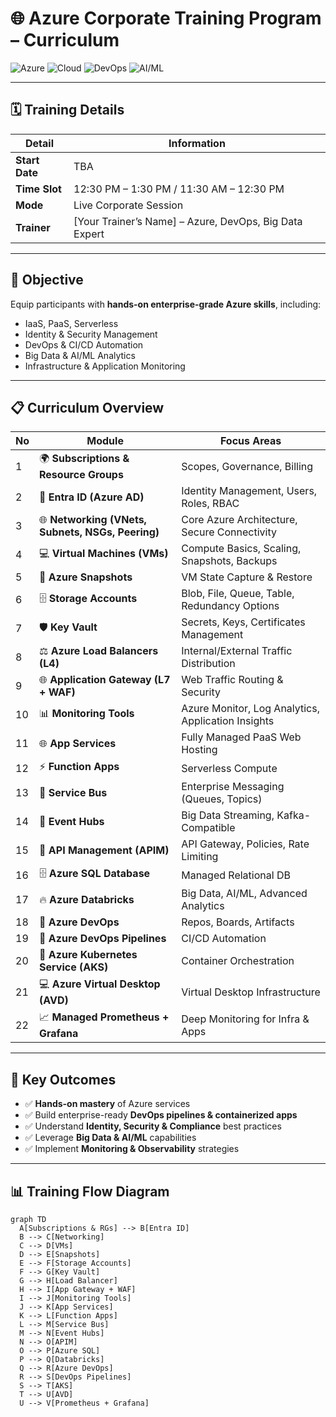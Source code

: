 # 🌐 Azure Corporate Training Program – Curriculum  

![Azure](https://img.shields.io/badge/Azure-Microsoft-blue?style=for-the-badge) 
![Cloud](https://img.shields.io/badge/Cloud-Professional-orange?style=for-the-badge) 
![DevOps](https://img.shields.io/badge/DevOps-CI/CD-green?style=for-the-badge) 
![AI/ML](https://img.shields.io/badge/AI%2FML-Advanced-purple?style=for-the-badge)  

---

## 🗓 Training Details
| Detail | Information |
|--------|------------|
| **Start Date** | TBA |
| **Time Slot** | 12:30 PM – 1:30 PM / 11:30 AM – 12:30 PM |
| **Mode** | Live Corporate Session |
| **Trainer** | [Your Trainer’s Name] – Azure, DevOps, Big Data Expert |

---

## 🎯 Objective
Equip participants with **hands-on enterprise-grade Azure skills**, including:  

- IaaS, PaaS, Serverless  
- Identity & Security Management  
- DevOps & CI/CD Automation  
- Big Data & AI/ML Analytics  
- Infrastructure & Application Monitoring  

---

## 📋 Curriculum Overview

| No | Module | Focus Areas |
|----|--------|------------|
| 1 | 🌍 **Subscriptions & Resource Groups** | Scopes, Governance, Billing |
| 2 | 🔑 **Entra ID (Azure AD)** | Identity Management, Users, Roles, RBAC |
| 3 | 🌐 **Networking (VNets, Subnets, NSGs, Peering)** | Core Azure Architecture, Secure Connectivity |
| 4 | 💻 **Virtual Machines (VMs)** | Compute Basics, Scaling, Snapshots, Backups |
| 5 | 📸 **Azure Snapshots** | VM State Capture & Restore |
| 6 | 🗄 **Storage Accounts** | Blob, File, Queue, Table, Redundancy Options |
| 7 | 🛡 **Key Vault** | Secrets, Keys, Certificates Management |
| 8 | ⚖️ **Azure Load Balancers (L4)** | Internal/External Traffic Distribution |
| 9 | 🌐 **Application Gateway (L7 + WAF)** | Web Traffic Routing & Security |
| 10 | 📊 **Monitoring Tools** | Azure Monitor, Log Analytics, Application Insights |
| 11 | 🌐 **App Services** | Fully Managed PaaS Web Hosting |
| 12 | ⚡ **Function Apps** | Serverless Compute |
| 13 | 📩 **Service Bus** | Enterprise Messaging (Queues, Topics) |
| 14 | 📡 **Event Hubs** | Big Data Streaming, Kafka-Compatible |
| 15 | 🔗 **API Management (APIM)** | API Gateway, Policies, Rate Limiting |
| 16 | 🗄 **Azure SQL Database** | Managed Relational DB |
| 17 | 🔥 **Azure Databricks** | Big Data, AI/ML, Advanced Analytics |
| 18 | 🔧 **Azure DevOps** | Repos, Boards, Artifacts |
| 19 | 🚀 **Azure DevOps Pipelines** | CI/CD Automation |
| 20 | 🐳 **Azure Kubernetes Service (AKS)** | Container Orchestration |
| 21 | 💻 **Azure Virtual Desktop (AVD)** | Virtual Desktop Infrastructure |
| 22 | 📈 **Managed Prometheus + Grafana** | Deep Monitoring for Infra & Apps |

---

## 🌟 Key Outcomes
- ✅ **Hands-on mastery** of Azure services  
- ✅ Build enterprise-ready **DevOps pipelines & containerized apps**  
- ✅ Understand **Identity, Security & Compliance** best practices  
- ✅ Leverage **Big Data & AI/ML** capabilities  
- ✅ Implement **Monitoring & Observability** strategies  

---

## 📊 Training Flow Diagram

```mermaid
graph TD
  A[Subscriptions & RGs] --> B[Entra ID]
  B --> C[Networking]
  C --> D[VMs]
  D --> E[Snapshots]
  E --> F[Storage Accounts]
  F --> G[Key Vault]
  G --> H[Load Balancer]
  H --> I[App Gateway + WAF]
  I --> J[Monitoring Tools]
  J --> K[App Services]
  K --> L[Function Apps]
  L --> M[Service Bus]
  M --> N[Event Hubs]
  N --> O[APIM]
  O --> P[Azure SQL]
  P --> Q[Databricks]
  Q --> R[Azure DevOps]
  R --> S[DevOps Pipelines]
  S --> T[AKS]
  T --> U[AVD]
  U --> V[Prometheus + Grafana]
